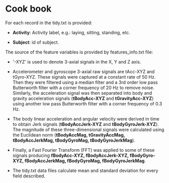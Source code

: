 # Cook book

For each record in the tidy.txt is provided:

* <b>Activity</b>: Activity label, e.g.: laying, sitting, standing, etc.

* <b>Subject</b>: id of subject.

The source of the feature variables is provided by features_info.txt file:

* '-XYZ' is used to denote 3-axial signals in the X, Y and Z axis.

* Accelerometer and gyroscope 3-axial raw signals are tAcc-XYZ and tGyro-XYZ. These signals were captured at a constant rate of 50 Hz. Then they were filtered using a median filter and a 3rd order low pass Butterworth filter with a corner frequency of 20 Hz to remove noise. Similarly, the acceleration signal was then separated into body and gravity acceleration signals (<b>tBodyAcc-XYZ</b> and <b>tGravityAcc-XYZ</b>) using another low pass Butterworth filter with a corner frequency of 0.3 Hz.

* The body linear acceleration and angular velocity were derived in time to obtain Jerk signals (<b>tBodyAccJerk-XYZ</b> and <b>tBodyGyroJerk-XYZ</b>). The magnitude of these three-dimensional signals were calculated using the Euclidean norm (<b>tBodyAccMag, tGravityAccMag, tBodyAccJerkMag, tBodyGyroMag, tBodyGyroJerkMag</b>).

* Finally, a Fast Fourier Transform (FFT) was applied to some of these signals producing <b>fBodyAcc-XYZ, fBodyAccJerk-XYZ, fBodyGyro-XYZ, fBodyAccJerkMag, fBodyGyroMag, fBodyGyroJerkMag</b>.

* The tidy.txt data files calculate mean and standard deviation for every field described.
